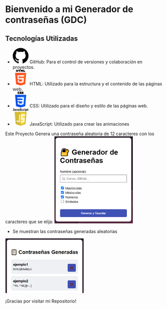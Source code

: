 # Bienvenido a mi Generador de contraseñas (GDC)

## Tecnologías Utilizadas

- <img src="skills/github.png" alt="GitHub" width="50"> GitHub: Para el control de versiones y colaboración en proyectos.
- <img src="skills/html.png" alt="Html" width="50"> HTML: Utilizado para la estructura y el contenido de las páginas web.
- <img src="skills/css-3.png" alt="CSS" width="50"> CSS: Utilizado para el diseño y estilo de las páginas web.
- <img src="skills/javascript.png" alt="JavaScript" width="50"> JavaScript: Utilizado para crear las animaciones
<a>
Este Proyecto Genera una contraseña aleatoria de 12 caracteres con los caracteres que se elija:
<img src="imagenes/generador.PNG" alt="generador" width="250">

- Se muestran las contraseñas generadas aleatorias
<img src="imagenes/guardadas.PNG" alt="generador" width="250">



¡Gracias por visitar mi Repositorio!
